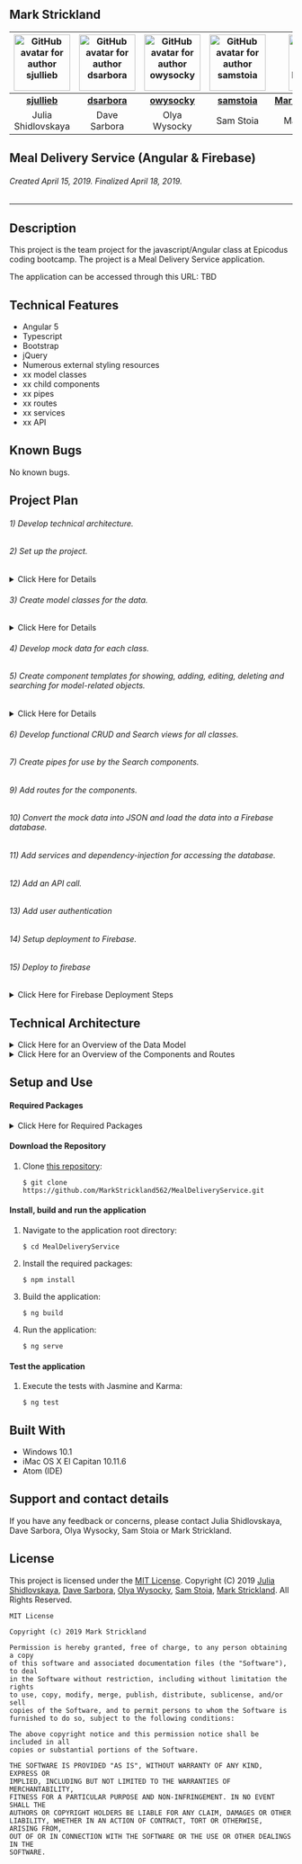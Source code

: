 ## **Mark Strickland**
| [<img src="https://avatars1.githubusercontent.com/u/39330458?s=400&v=4" width=100 alt="GitHub avatar for author sjullieb">](http://github.com/sjullieb) |  [<img src="https://avatars1.githubusercontent.com/u/20866010?s=400&v=4" width=100 alt="GitHub avatar for author dsarbora">](http://github.com/dsarbora) | [<img src="https://avatars1.githubusercontent.com/u/46273227?s=400&v=4" width=100 alt="GitHub avatar for author owysocky">](http://github.com/owysocky) |  [<img src="https://avatars0.githubusercontent.com/u/46360355?s=400&v=4" width=100 alt="GitHub avatar for author samstoia">](http://github.com/samstoia) |  [<img src="https://avatars1.githubusercontent.com/u/46455727?s=400&v=4" width=100 alt="GitHub avatar for author MarkStrickland562">](https://github.com/MarkStrickland562) |
|:-----:|:-----:|:-----:|:-----:|:-----:|
| [**sjullieb**](https://github.com/sjullieb) | [**dsarbora**](https://github.com/dsarbora) | [**owysocky**](https://github.com/owysocky) | [**samstoia**](https://github.com/samstoia) | [**MarkStrickland562**](https://github.com/MarkStrickland562) |
| Julia Shidlovskaya | Dave Sarbora | Olya Wysocky | Sam Stoia | Mark Strickland |

## **Meal Delivery Service (Angular & Firebase)**

###### Created April 15, 2019. Finalized April 18, 2019.

----------
## Description
This project is the team project for the javascript/Angular class at Epicodus coding bootcamp. The project is a Meal Delivery Service application.

The application can be accessed through this URL: TBD

## Technical Features
* Angular 5
* Typescript
* Bootstrap
* jQuery
* Numerous external styling resources
* xx model classes
* xx child components
* xx pipes
* xx routes
* xx services
* xx API

## Known Bugs
No known bugs.

## Project Plan

###### 1) Develop technical architecture.
###### 2) Set up the project.
<details>
<summary>Click Here for Details</summary>
This assumes that node is already installed, but verify with "node -v".
<br><br>
1) Install the required projects by executing the following commands at the bash prompt:
<br><br>
    $ npm install typescript -g
<br>
    $ npm install bootstrap --save
<br>
    $ apm install atom-typescript
<br>
    $ npm install -g @angular/cli@1.6.5
<br>
    $ cd desktop
<br>
    $ ng new MealDeliveryService
<br>
    $ npm install bootstrap --save
<br><br>
2) Populate .gitignore with:
<br><br>
    node_modules/
<br>
    .DS_Store
<br>
    dist/
<br>
    .env
<br><br>
3) Point Angular to the installed Bootstrap node module by adding the following to .angular-cli.json in the styles array so that it looks like this:
<br><br>
  "styles": [
<br>
  "../node_modules/bootstrap/dist/css/bootstrap.min.css",
  <br>
  "styles.css"
  <br>
  ],
<br><br>
4) Add the Forms Module to app.module.ts. In the top section of imports add "import { FormsModule } from '@angular/forms'". In the @ngModule section in the imports array, add ", FormsModule" after "BrowserModule".
</details>

###### 3) Create model classes for the data.
<details>
<summary>Click Here for Details</summary>
Create and populate the following scripts for the model classes:
<table>
  <tr>
    <th>Class Name</th>
    <th>File Name</th>
    <th>Class Code</th>
  </tr>
  <tr>
    <td></td>
    <td></td>
    <td></td>
  </tr>    
</table>
</details>

###### 4) Develop mock data for each class.

###### 5) Create component templates for showing, adding, editing, deleting and searching for model-related objects.
<details>
<summary>Click Here for Details</summary>
<table>
<tr>
<th>Component Area</th>
<th>Commands</th>
</tr>
<tr>
<td>Welcome, About and Main</td>
<td>
$ ng generate component welcome<br>
$ ng generate component main<br>
$ ng generate component about
</td>
</tr>
<tr>
<td></td>
<td>
$ ng generate component show-<br>
$ ng generate component new-<br>
$ ng generate component edit-<br>
$ ng generate component delete-<br>
$ ng generate component search-
</td>
</tr>
</table>
</details>

###### 6) Develop functional CRUD and Search views for all classes.
###### 7) Create pipes for use by the Search components.
###### 9) Add routes for the components.
###### 10) Convert the mock data into JSON and load the data into a Firebase database.
###### 11) Add services and dependency-injection for accessing the database.
###### 12) Add an API call.
###### 13) Add user authentication
###### 14) Setup deployment to Firebase.
###### 15) Deploy to firebase
<details>
  <summary>Click Here for Firebase Deployment Steps</summary>
<br>
Install Required Packages:
<br><br>
$ npm install -g firebase-tools
<br><br>
Setup Firebase:
<br><br>
  $ firebase login
<br>
$ firebase init
<br><br>
Deploy to Firebase:
<br><br>
$ ng build --env=prod
<br>
$ firebase deploy
<br><br>
Run the Application:
<br><br>
$ firebase open
</details>

## Technical Architecture

<details>
  <summary>Click Here for an Overview of the Data Model</summary>

  <table>
    <tr>
      <th>Model</th>
      <th>Properties</th>
      <th>Typescript Data Types</th>
    </tr>
    <tr>
      <td></td>
      <td></td>
      <td></td>
    </tr>    
  </table>
</details>

<details>
  <summary>Click Here for an Overview of the Components and Routes</summary>
  <table>
    <tr>
      <th>General Components</th>
    </tr>
    <tr>
      <th>Component</th>
      <th>Selector</th>
      <th>Route URL</th>
      <th>Description</th>
    </tr>
    <tr>
      <td>AppComponent</td>
      <td>app-root</td>
      <td>N/A/</td>
      <td>Default root component</td>
    </tr>
    <tr>
      <td>WelcomeComponent</td>
      <td>app-welcome</td>
      <td>http:/localhost:4200/</td>
      <td>Displays the Welcome page</td>
    </tr>
    <tr>
      <td>MainComponent</td>
      <td>app-main</td>
      <td>http:/localhost:4200/main</td>
      <td>Displays the main navigation page</td>
    </tr>
      <td>AboutComponent</td>
      <td>app-about</td>
      <td>http:/localhost:4200/about</td>
      <td>Displays the About page</td>
    </tr>
  </table>
  <table>
    <tr>
      <th></th>
    </tr>
    <tr>
      <th>Component</th>
      <th>Selector</th>
      <th>Route URL</th>
      <th>Description</th>
    </tr>
    <tr>
      <td></td>
      <td></td>
      <td></td>
      <td></td>
    </tr>
  </table>
</details>

## Setup and Use

#### Required Packages
<details>
<summary>Click Here for Required Packages</summary>
<ul>
<li>@angular/animations 5.2.0</li>
<li>@angular/common 5.2.0</li>
<li>@angular/compiler 5.2.0</li>
<li>@angular/cli 1.6.5</li>
<li>@angular/core 5.2.0</li>
<li>@angular/forms 5.2.0</li>
<li>@angular/http 5.2.0</li>
<li>@angular/language-service 5.2.0</li>
<li>@angular/platform-browser 5.2.0</li>
<li>@angular/platform-browser-dynamic 5.2.0</li>
<li>@angular/router 5.2.0</li>
<li>angularfire2 4.0.0-rc.0</li>
<li>bootstrap 4.3.1</li>
<li>core-js 2.4.1</li>
<li>firebase 3.9.0</li>
<li>codelyzer 4.0.1</li>
<li>jasmine-core 2.8.0</li>
<li>jasmine-spec-reporter 4.2.1</li>
<li>karma 2.0.0</li>
<li>karma-chrome-launcher 2.2.0</li>
<li>karma-coverage-istanbul-reporter 1.2.1</li>
<li>karma-jasmine 1.1.0</li>
<li>karma-jasmine-html-reporter 0.2.2</li>
<li>protractor 5.1.2</li>
<li>rxjs 5.5.6</li>
<li>ts-node 4.1.0</li>
<li>tslint 5.9.1</li>
<li>@types/jasmine 2.8.3</li>
<li>@types/jasminewd2 2.0.2</li>
<li>@types/node 6.0.60</li>
<li>typescript 2.5.3</li>
<li>zone.js 0.8.19</li>
</ul>
</details>

#### Download the Repository
1. Clone [this repository](https://github.com/MarkStrickland562/MealDeliveryService):

       $ git clone https://github.com/MarkStrickland562/MealDeliveryService.git

#### Install, build and run the application
1. Navigate to the application root directory:

       $ cd MealDeliveryService
2. Install the required packages:

       $ npm install
3. Build the application:

       $ ng build
4. Run the application:

       $ ng serve

#### Test the application
1. Execute the tests with Jasmine and Karma:

       $ ng test

## Built With

* Windows 10.1
* iMac OS X El Capitan 10.11.6
* Atom (IDE)

## Support and contact details

If you have any feedback or concerns, please contact Julia Shidlovskaya, Dave Sarbora, Olya Wysocky, Sam Stoia or Mark Strickland.

## License

This project is licensed under the [MIT License](https://opensource.org/licenses/MIT). Copyright (C) 2019 [Julia Shidlovskaya](https://github.com/sjullieb), [Dave Sarbora](https://github.com/dsarbora), [Olya Wysocky](https://github.com/owysocky), [Sam Stoia](https://github.com/samstoia), [Mark Strickland](https://github.com/MarkStrickland562). All Rights Reserved.
```
MIT License

Copyright (c) 2019 Mark Strickland

Permission is hereby granted, free of charge, to any person obtaining a copy
of this software and associated documentation files (the "Software"), to deal
in the Software without restriction, including without limitation the rights
to use, copy, modify, merge, publish, distribute, sublicense, and/or sell
copies of the Software, and to permit persons to whom the Software is
furnished to do so, subject to the following conditions:

The above copyright notice and this permission notice shall be included in all
copies or substantial portions of the Software.

THE SOFTWARE IS PROVIDED "AS IS", WITHOUT WARRANTY OF ANY KIND, EXPRESS OR
IMPLIED, INCLUDING BUT NOT LIMITED TO THE WARRANTIES OF MERCHANTABILITY,
FITNESS FOR A PARTICULAR PURPOSE AND NON-INFRINGEMENT. IN NO EVENT SHALL THE
AUTHORS OR COPYRIGHT HOLDERS BE LIABLE FOR ANY CLAIM, DAMAGES OR OTHER
LIABILITY, WHETHER IN AN ACTION OF CONTRACT, TORT OR OTHERWISE, ARISING FROM,
OUT OF OR IN CONNECTION WITH THE SOFTWARE OR THE USE OR OTHER DEALINGS IN THE
SOFTWARE.
```
